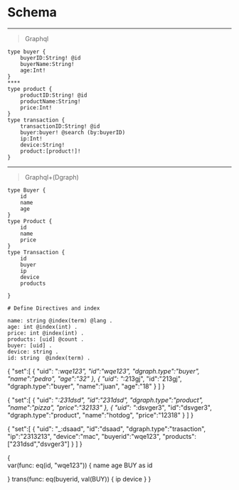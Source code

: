 # Schema
****
> Graphql
``` 
type buyer {
	buyerID:String! @id
	buyerName:String!
	age:Int!
}
****
type product {
	productID:String! @id
	productName:String!
	price:Int!
}
type transaction {
	transactionID:String! @id 
	buyer:buyer! @search (by:buyerID)
	ip:Int!
	device:String!
	product:[product!]!
}
```
****
> Graphql+(Dgraph)
``` 
type Buyer {
    id
    name
    age
}
type Product {
    id
    name
    price
}
type Transaction {
    id
    buyer
    ip
    device
  	products
   
}

# Define Directives and index

name: string @index(term) @lang .
age: int @index(int) .
price: int @index(int) .
products: [uid] @count .
buyer: [uid] .
device: string .
id: string  @index(term) .

```



{  "set":[
  {
	"uid": "_:wqe123",
  "id":"wqe123",
  "dgraph.type":"buyer",
  "name":"pedro",
  "age":"32"
},
  {
	"uid": "_:213gj",
  "id":"213gj",
  "dgraph.type":"buyer",
  "name":"juan",
  "age":"18"
}
]
}



{  "set":[
  {
	"uid": "_:231dsd",
  "id":"231dsd",
  "dgraph.type":"product",
  "name":"pizza",
  "price":"32133"
},
  {
	"uid": "_:dsvger3",
  "id":"dsvger3",
  "dgraph.type":"product",
  "name":"hotdog",
  "price":"12318"
}
]
}

{  "set":[
  {
	"uid": "_:dsaad",
  "id":"dsaad",
  "dgraph.type":"trasaction",
  "ip":"2313213",
  "device":"mac",
  "buyerid":"wqe123",
  "products":["231dsd","dsvger3"]
}
]
}


{  
  var(func: eq(id, "wqe123")) {
    name
  age
    BUY as id
  
  }
trans(func: eq(buyerid, val(BUY)) {
  ip
  device
}
}